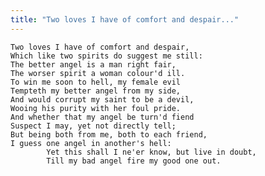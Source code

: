```yaml
---
title: "Two loves I have of comfort and despair..."
---
```


	Two loves I have of comfort and despair,
	Which like two spirits do suggest me still:
	The better angel is a man right fair,
	The worser spirit a woman colour'd ill.
	To win me soon to hell, my female evil
	Tempteth my better angel from my side,
	And would corrupt my saint to be a devil,
	Wooing his purity with her foul pride.
	And whether that my angel be turn'd fiend
	Suspect I may, yet not directly tell;
	But being both from me, both to each friend,
	I guess one angel in another's hell:
			Yet this shall I ne'er know, but live in doubt,
			Till my bad angel fire my good one out.

